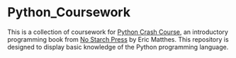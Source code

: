 # Python_Coursework


This is a collection of coursework for [Python Crash Course](http://www.nostarch.com/pythoncrashcourse/), an introductory programming book from [No Starch Press](http://www.nostarch.com) by Eric Matthes.
This repository is designed to display basic knowledge of the Python programming language.

